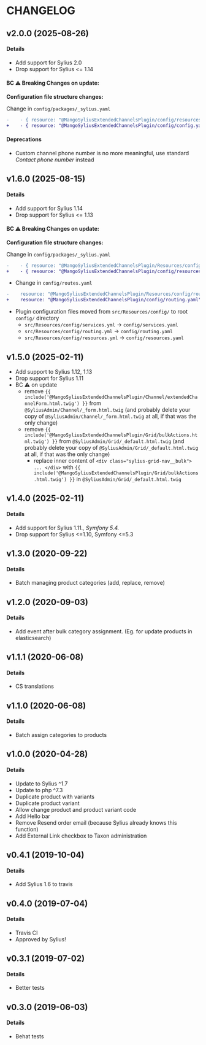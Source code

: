 # CHANGELOG

## v2.0.0 (2025-08-26)

#### Details

- Add support for Sylius 2.0
- Drop support for Sylius <= 1.14

#### BC ⚠️ Breaking Changes on update:

**Configuration file structure changes:**

Change in `config/packages/_sylius.yaml`
```diff
-    - { resource: "@MangoSyliusExtendedChannelsPlugin/config/resources.yaml" }
+    - { resource: "@MangoSyliusExtendedChannelsPlugin/config/config.yaml" }
```

#### Deprecations
- Custom channel phone number is no more meaningful, use standard _Contact phone number_ instead

## v1.6.0 (2025-08-15)

#### Details

- Add support for Sylius 1.14
- Drop support for Sylius <= 1.13

#### BC ⚠️ Breaking Changes on update:

**Configuration file structure changes:**

Change in `config/packages/_sylius.yaml`
```diff
-    - { resource: "@MangoSyliusExtendedChannelsPlugin/Resources/config/resources.yaml" }
+    - { resource: "@MangoSyliusExtendedChannelsPlugin/config/resources.yaml" }
```
- Change in `config/routes.yaml`

```diff
-    resource: "@MangoSyliusExtendedChannelsPlugin/Resources/config/routing.yaml"
+    resource: "@MangoSyliusExtendedChannelsPlugin/config/routing.yaml"
```

- Plugin configuration files moved from `src/Resources/config/` to root `config/` directory
  - `src/Resources/config/services.yml` → `config/services.yaml`
  - `src/Resources/config/routing.yml` → `config/routing.yaml`  
  - `src/Resources/config/resources.yml` → `config/resources.yaml`

## v1.5.0 (2025-02-11)

- Add support to Sylius 1.12, 1.13
- Drop support for Sylius 1.11
- BC ⚠️ on update
  - remove `{{ include('@MangoSyliusExtendedChannelsPlugin/Channel/extendedChannelForm.html.twig') }}` from `@SyliusAdmin/Channel/_form.html.twig` (and probably delete your copy of `@SyliusAdmin/Channel/_form.html.twig` at all, if that was the only change)
  - remove `{{ include('@MangoSyliusExtendedChannelsPlugin/Grid/bulkActions.html.twig') }}` from `@SyliusAdmin/Grid/_default.html.twig` (and probably delete your copy of `@SyliusAdmin/Grid/_default.html.twig` at all, if that was the only change)
    - replace inner content of `<div class="sylius-grid-nav__bulk"> ... </div>` with `{{ include('@MangoSyliusExtendedChannelsPlugin/Grid/bulkActions.html.twig') }}` in `@SyliusAdmin/Grid/_default.html.twig` 

## v1.4.0 (2025-02-11)

#### Details

- Add support for Sylius 1.11.*, Symfony 5.4.*
- Drop support for Sylius <=1.10, Symfony <=5.3

## v1.3.0 (2020-09-22)

#### Details

- Batch managing product categories (add, replace, remove)

## v1.2.0 (2020-09-03)

#### Details

- Add event after bulk category assignment. (Eg. for update products in elasticsearch)

## v1.1.1 (2020-06-08)

#### Details

- CS translations

## v1.1.0 (2020-06-08)

#### Details

- Batch assign categories to products

## v1.0.0 (2020-04-28)

#### Details

- Update to Sylius ^1.7
- Update to php ^7.3
- Duplicate product with variants
- Duplicate product variant
- Allow change product and product variant code
- Add Hello bar
- Remove Resend order email (because Sylius already knows this function)
- Add External Link checkbox to Taxon administration

## v0.4.1 (2019-10-04)

#### Details

- Add Sylius 1.6 to travis

## v0.4.0 (2019-07-04)

#### Details

- Travis CI
- Approved by Sylius!

## v0.3.1 (2019-07-02)

#### Details

- Better tests

## v0.3.0 (2019-06-03)

#### Details

- Behat tests
